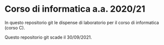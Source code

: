 # Corso di informatica a.a. 2020/21

In questo repositorio git le dispense di laboratorio per il corso di informatica (corso C).

Questo repositorio git scade il 30/09/2021.
